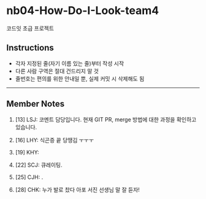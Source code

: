 # nb04-How-Do-I-Look-team4
코드잇 초급 프로젝트

## Instructions
- 각자 지정된 줄(자기 이름 있는 줄)부터 작성 시작
- 다른 사람 구역은 절대 건드리지 말 것
- 줄번호는 편의를 위한 안내일 뿐, 실제 커밋 시 삭제해도 됨

---

## Member Notes

1. [13] LSJ: 코멘트 담당입니다. 현재 GIT PR, merge 방법에 대한 과정을 확인하고 있습니다.  


2. [16] LHY:  식곤증 끝 당땡김 ㅜㅜㅜ


3. [19] KHY:  


4. [22] SCJ: 큐레이팅.


5. [25] CJH: .


6. [28] CHK:  누가 발로 찼다 아포 서진 선생님 말 잘 듣자!